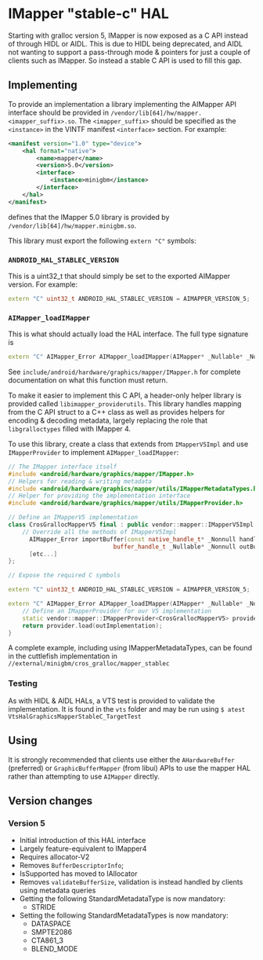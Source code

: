 # IMapper "stable-c" HAL

Starting with gralloc version 5, IMapper is now exposed as a C API instead of through HIDL or AIDL.
This is due to HIDL being deprecated, and AIDL not wanting to support a pass-through mode & pointers
for just a couple of clients such as IMapper. So instead a stable C API is used to fill this gap.

## Implementing

To provide an implementation a library implementing the AIMapper API interface should be provided
in `/vendor/lib[64]/hw/mapper.<imapper_suffix>.so`. The `<imapper_suffix>` should be specified
as the `<instance>` in the VINTF manifest `<interface>` section. For example:
```xml
<manifest version="1.0" type="device">
    <hal format="native">
        <name>mapper</name>
        <version>5.0</version>
        <interface>
            <instance>minigbm</instance>
        </interface>
    </hal>
</manifest>
```
defines that the IMapper 5.0 library is provided by `/vendor/lib[64]/hw/mapper.minigbm.so`.

This library must export the following `extern "C"` symbols:

### `ANDROID_HAL_STABLEC_VERSION`

This is a uint32_t that should simply be set to the exported AIMapper version. For example:
```c++
extern "C" uint32_t ANDROID_HAL_STABLEC_VERSION = AIMAPPER_VERSION_5;
```

### `AIMapper_loadIMapper`

This is what should actually load the HAL interface. The full type signature is
```c++
extern "C" AIMapper_Error AIMapper_loadIMapper(AIMapper* _Nullable* _Nonnull outImplementation)
```

See `include/android/hardware/graphics/mapper/IMapper.h` for complete documentation on what
this function must return.

To make it easier to implement this C API, a header-only helper library is provided called
`libimapper_providerutils`. This library handles mapping from the C API struct to a C++ class
as well as provides helpers for encoding & decoding metadata, largely replacing the role that
`libgralloctypes` filled with IMapper 4.

To use this library, create a class that extends from `IMapperV5Impl` and use `IMapperProvider` to
implement `AIMapper_loadIMapper`:

```c++
// The IMapper interface itself
#include <android/hardware/graphics/mapper/IMapper.h>
// Helpers for reading & writing metadata
#include <android/hardware/graphics/mapper/utils/IMapperMetadataTypes.h>
// Helper for providing the implementation interface
#include <android/hardware/graphics/mapper/utils/IMapperProvider.h>

// Define an IMapperV5 implementation
class CrosGrallocMapperV5 final : public vendor::mapper::IMapperV5Impl {
    // Override all the methods of IMapperV5Impl
      AIMapper_Error importBuffer(const native_handle_t* _Nonnull handle,
                              buffer_handle_t _Nullable* _Nonnull outBufferHandle) override;
      [etc...]
};

// Expose the required C symbols

extern "C" uint32_t ANDROID_HAL_STABLEC_VERSION = AIMAPPER_VERSION_5;

extern "C" AIMapper_Error AIMapper_loadIMapper(AIMapper* _Nullable* _Nonnull outImplementation) {
    // Define an IMapperProvider for our V5 implementation
    static vendor::mapper::IMapperProvider<CrosGrallocMapperV5> provider;
    return provider.load(outImplementation);
}
```

A complete example, including using IMapperMetadataTypes, can be found in the cuttlefish
implementation in `//external/minigbm/cros_gralloc/mapper_stablec`

### Testing

As with HIDL & AIDL HALs, a VTS test is provided to validate the implementation. It is found in the
`vts` folder and may be run using `$ atest VtsHalGraphicsMapperStableC_TargetTest`

## Using

It is strongly recommended that clients use either the `AHardwareBuffer` (preferred) or
`GraphicBufferMapper` (from libui) APIs to use the mapper HAL rather than attempting to use
`AIMapper` directly.

## Version changes

### Version 5

* Initial introduction of this HAL interface
* Largely feature-equivalent to IMapper4
* Requires allocator-V2
* Removes `BufferDescriptorInfo`;
* IsSupported has moved to IAllocator
* Removes `validateBufferSize`, validation is instead handled by clients using metadata queries
* Getting the following StandardMetadataType is now mandatory:
  * STRIDE
* Setting the following StandardMetadataTypes is now mandatory:
  * DATASPACE
  * SMPTE2086
  * CTA861_3
  * BLEND_MODE
